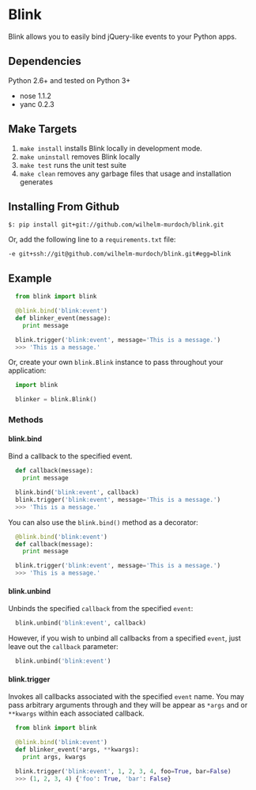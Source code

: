 # Blink

Blink allows you to easily bind jQuery-like events to your Python apps.

## Dependencies

Python 2.6+ and tested on Python 3+

* nose 1.1.2
* yanc 0.2.3

## Make Targets

1. `make install` installs Blink locally in development mode.
2. `make uninstall` removes Blink locally
3. `make test` runs the unit test suite
4. `make clean` removes any garbage files that usage and installation generates

## Installing From Github

    $: pip install git+git://github.com/wilhelm-murdoch/blink.git

Or, add the following line to a `requirements.txt` file:

    -e git+ssh://git@github.com/wilhelm-murdoch/blink.git#egg=blink

## Example

```python
  from blink import blink

  @blink.bind('blink:event')
  def blinker_event(message):
    print message

  blink.trigger('blink:event', message='This is a message.')
  >>> 'This is a message.'
```

Or, create your own `blink.Blink` instance to pass throughout your application:

```python
  import blink

  blinker = blink.Blink()
```

### Methods

#### blink.bind

Bind a callback to the specified event.

```python
  def callback(message):
    print message

  blink.bind('blink:event', callback)
  blink.trigger('blink:event', message='This is a message.')
  >>> 'This is a message.'
```

You can also use the `blink.bind()` method as a decorator:

```python
  @blink.bind('blink:event')
  def callback(message):
    print message

  blink.trigger('blink:event', message='This is a message.')
  >>> 'This is a message.'
```

#### blink.unbind

Unbinds the specified `callback` from the specified `event`:

```python
  blink.unbind('blink:event', callback)
```

However, if you wish to unbind all callbacks from a specified `event`, just leave out the `callback` parameter:

```python
  blink.unbind('blink:event')
```

#### blink.trigger

Invokes all callbacks associated with the specified `event` name. You may pass
arbitrary arguments through and they will be appear as `*args` and or `**kwargs` within each associated callback.

```python
  from blink import blink

  @blink.bind('blink:event')
  def blinker_event(*args, **kwargs):
    print args, kwargs

  blink.trigger('blink:event', 1, 2, 3, 4, foo=True, bar=False)
  >>> (1, 2, 3, 4) {'foo': True, 'bar': False}
```